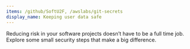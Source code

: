 ```yaml
---
items: /github/SoftU2F, /awslabs/git-secrets
display_name: Keeping user data safe
---
```

Reducing risk in your software projects doesn’t have to be a full time job. Explore some small security steps that make a big difference.
